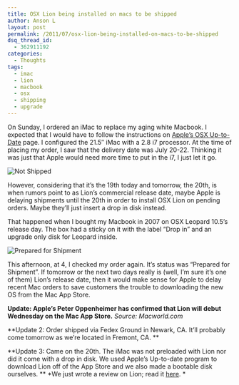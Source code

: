 ```yaml
---
title: OSX Lion being installed on macs to be shipped
author: Anson L
layout: post
permalink: /2011/07/osx-lion-being-installed-on-macs-to-be-shipped
dsq_thread_id:
  - 362911192
categories:
  - Thoughts
tags:
  - imac
  - lion
  - macbook
  - osx
  - shipping
  - upgrade
---
```

On Sunday, I ordered an iMac to replace my aging white Macbook. I expected that I would have to follow the instructions on <a href="http://www.apple.com/macosx/uptodate/" target="_blank">Apple&#8217;s OSX Up-to-Date</a> page. I configured the 21.5&#8243; iMac with a 2.8 i7 processor. At the time of placing my order, I saw that the delivery date was July 20-22. Thinking it was just that Apple would need more time to put in the i7, I just let it go.

<img class="aligncenter size-full wp-image-797" title="Not Shipped" src="https://i1.wp.com/apparentetch.com/wp-content/uploads/2011/07/order-snapshot-not-shipping.png?resize=382%2C144" alt="Not Shipped" data-recalc-dims="1" />

However, considering that it&#8217;s the 19th today and tomorrow, the 20th, is when rumors point to as Lion&#8217;s commercial release date, maybe Apple is delaying shipments until the 20th in order to install OSX Lion on pending orders. Maybe they&#8217;ll just insert a drop in disk instead.

<p style="text-align: center;">
  <!--more-->
</p>

That happened when I bought my Macbook in 2007 on OSX Leopard 10.5&#8217;s release day. The box had a sticky on it with the label &#8220;Drop in&#8221; and an upgrade only disk for Leopard inside.

<img class="aligncenter size-full wp-image-798" title="Prepared for Shipment" src="https://i0.wp.com/apparentetch.com/wp-content/uploads/2011/07/order-snapshot-prepared-to-ship.png?resize=382%2C70" alt="Prepared for Shipment" data-recalc-dims="1" />

This afternoon, at 4, I checked my order again. It&#8217;s status was &#8220;Prepared for Shipment&#8221;. If tomorrow or the next two days really is (well, I&#8217;m sure it&#8217;s one of them) Lion&#8217;s release date, then it would make sense for Apple to delay recent Mac orders to save customers the trouble to downloading the new OS from the Mac App Store.

**Update: Apple&#8217;s Peter Oppenheimer has confirmed that Lion will debut Wednesday on the Mac App Store.** *Source: Macworld.com*

**Update 2: Order shipped via Fedex Ground in Newark, CA. It&#8217;ll probably come tomorrow as we&#8217;re located in Fremont, CA. **

**Update 3: Came on the 20th. The iMac was not preloaded with Lion nor did it come with a drop in disk. We used Apple&#8217;s Up-to-date program to download Lion off of the App Store and we also made a bootable disk ourselves. ** *We just wrote a review on Lion; read it [here][1]. *

 [1]: http://ansonliu.com/2011/07/first-impressions-of-osx-10-7-lion/ "First impressions of OSX 10.7 Lion"